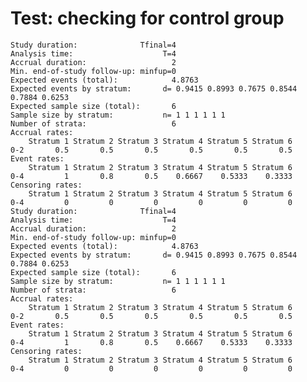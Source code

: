 # Test: checking for control group 

    Study duration:              Tfinal=4
    Analysis time:                    T=4
    Accrual duration:                   2
    Min. end-of-study follow-up: minfup=0
    Expected events (total):            4.8763
    Expected events by stratum:       d= 0.9415 0.8993 0.7675 0.8544 0.7884 0.6253
    Expected sample size (total):       6
    Sample size by stratum:           n= 1 1 1 1 1 1
    Number of strata:                   6
    Accrual rates:
        Stratum 1 Stratum 2 Stratum 3 Stratum 4 Stratum 5 Stratum 6
    0-2       0.5       0.5       0.5       0.5       0.5       0.5
    Event rates:
        Stratum 1 Stratum 2 Stratum 3 Stratum 4 Stratum 5 Stratum 6
    0-4         1       0.8       0.5    0.6667    0.5333    0.3333
    Censoring rates:
        Stratum 1 Stratum 2 Stratum 3 Stratum 4 Stratum 5 Stratum 6
    0-4         0         0         0         0         0         0
    Study duration:              Tfinal=4
    Analysis time:                    T=4
    Accrual duration:                   2
    Min. end-of-study follow-up: minfup=0
    Expected events (total):            4.8763
    Expected events by stratum:       d= 0.9415 0.8993 0.7675 0.8544 0.7884 0.6253
    Expected sample size (total):       6
    Sample size by stratum:           n= 1 1 1 1 1 1
    Number of strata:                   6
    Accrual rates:
        Stratum 1 Stratum 2 Stratum 3 Stratum 4 Stratum 5 Stratum 6
    0-2       0.5       0.5       0.5       0.5       0.5       0.5
    Event rates:
        Stratum 1 Stratum 2 Stratum 3 Stratum 4 Stratum 5 Stratum 6
    0-4         1       0.8       0.5    0.6667    0.5333    0.3333
    Censoring rates:
        Stratum 1 Stratum 2 Stratum 3 Stratum 4 Stratum 5 Stratum 6
    0-4         0         0         0         0         0         0

